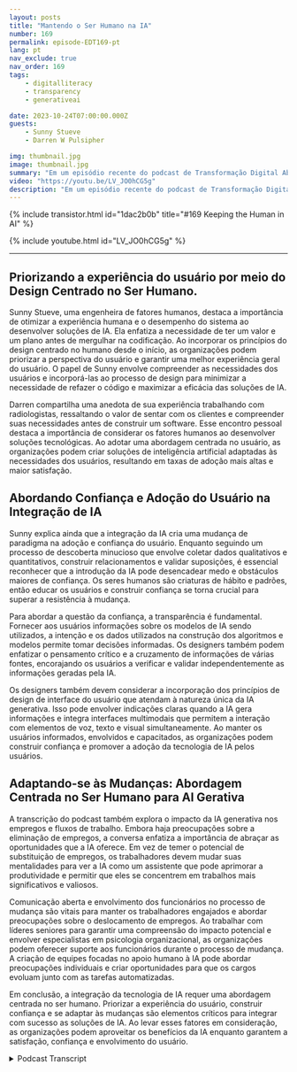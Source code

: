 ```yaml
---
layout: posts
title: "Mantendo o Ser Humano na IA"
number: 169
permalink: episode-EDT169-pt
lang: pt
nav_exclude: true
nav_order: 169
tags:
    - digitalliteracy
    - transparency
    - generativeai

date: 2023-10-24T07:00:00.000Z
guests:
    - Sunny Stueve
    - Darren W Pulsipher

img: thumbnail.jpg
image: thumbnail.jpg
summary: "Em um episódio recente do podcast de Transformação Digital Abraçando, o apresentador Darren Pulsipher, Arquiteto Chefe de Soluções do Setor Público na Intel, entrevista Sunny Stueve, líder de IA centrada no ser humano na Leidos. O podcast explora a importância do design centrado no ser humano e da experiência do usuário ao integrar tecnologia de IA."
video: "https://youtu.be/LV_JO0hCG5g"
description: "Em um episódio recente do podcast de Transformação Digital Abraçando, o apresentador Darren Pulsipher, Arquiteto Chefe de Soluções do Setor Público na Intel, entrevista Sunny Stueve, líder de IA centrada no ser humano na Leidos. O podcast explora a importância do design centrado no ser humano e da experiência do usuário ao integrar tecnologia de IA."
---
```


<div>
{% include transistor.html id="1dac2b0b" title="#169 Keeping the Human in AI" %}

{% include youtube.html id="LV_JO0hCG5g" %}
</div>

---

## Priorizando a experiência do usuário por meio do Design Centrado no Ser Humano.

Sunny Stueve, uma engenheira de fatores humanos, destaca a importância de otimizar a experiência humana e o desempenho do sistema ao desenvolver soluções de IA. Ela enfatiza a necessidade de ter um valor e um plano antes de mergulhar na codificação. Ao incorporar os princípios do design centrado no humano desde o início, as organizações podem priorizar a perspectiva do usuário e garantir uma melhor experiência geral do usuário. O papel de Sunny envolve compreender as necessidades dos usuários e incorporá-las ao processo de design para minimizar a necessidade de refazer o código e maximizar a eficácia das soluções de IA.

Darren compartilha uma anedota de sua experiência trabalhando com radiologistas, ressaltando o valor de sentar com os clientes e compreender suas necessidades antes de construir um software. Esse encontro pessoal destaca a importância de considerar os fatores humanos ao desenvolver soluções tecnológicas. Ao adotar uma abordagem centrada no usuário, as organizações podem criar soluções de inteligência artificial adaptadas às necessidades dos usuários, resultando em taxas de adoção mais altas e maior satisfação.

## Abordando Confiança e Adoção do Usuário na Integração de IA

Sunny explica ainda que a integração da IA cria uma mudança de paradigma na adoção e confiança do usuário. Enquanto seguindo um processo de descoberta minucioso que envolve coletar dados qualitativos e quantitativos, construir relacionamentos e validar suposições, é essencial reconhecer que a introdução da IA pode desencadear medo e obstáculos maiores de confiança. Os seres humanos são criaturas de hábito e padrões, então educar os usuários e construir confiança se torna crucial para superar a resistência à mudança.

Para abordar a questão da confiança, a transparência é fundamental. Fornecer aos usuários informações sobre os modelos de IA sendo utilizados, a intenção e os dados utilizados na construção dos algoritmos e modelos permite tomar decisões informadas. Os designers também podem enfatizar o pensamento crítico e a cruzamento de informações de várias fontes, encorajando os usuários a verificar e validar independentemente as informações geradas pela IA.

Os designers também devem considerar a incorporação dos princípios de design de interface do usuário que atendam à natureza única da IA generativa. Isso pode envolver indicações claras quando a IA gera informações e integra interfaces multimodais que permitem a interação com elementos de voz, texto e visual simultaneamente. Ao manter os usuários informados, envolvidos e capacitados, as organizações podem construir confiança e promover a adoção da tecnologia de IA pelos usuários.

## Adaptando-se às Mudanças: Abordagem Centrada no Ser Humano para AI Gerativa

A transcrição do podcast também explora o impacto da IA generativa nos empregos e fluxos de trabalho. Embora haja preocupações sobre a eliminação de empregos, a conversa enfatiza a importância de abraçar as oportunidades que a IA oferece. Em vez de temer o potencial de substituição de empregos, os trabalhadores devem mudar suas mentalidades para ver a IA como um assistente que pode aprimorar a produtividade e permitir que eles se concentrem em trabalhos mais significativos e valiosos.

Comunicação aberta e envolvimento dos funcionários no processo de mudança são vitais para manter os trabalhadores engajados e abordar preocupações sobre o deslocamento de empregos. Ao trabalhar com líderes seniores para garantir uma compreensão do impacto potencial e envolver especialistas em psicologia organizacional, as organizações podem oferecer suporte aos funcionários durante o processo de mudança. A criação de equipes focadas no apoio humano à IA pode abordar preocupações individuais e criar oportunidades para que os cargos evoluam junto com as tarefas automatizadas.

Em conclusão, a integração da tecnologia de IA requer uma abordagem centrada no ser humano. Priorizar a experiência do usuário, construir confiança e se adaptar às mudanças são elementos críticos para integrar com sucesso as soluções de IA. Ao levar esses fatores em consideração, as organizações podem aproveitar os benefícios da IA enquanto garantem a satisfação, confiança e envolvimento do usuário.



<details>
<summary> Podcast Transcript </summary>

<p></p>

</details>
